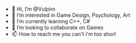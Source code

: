 - 👋 Hi, I’m @Vulpiro
- 👀 I’m interested in Game Design, Psychology, Art
- 🌱 I’m currently learning C++, C#
- 💞️ I’m looking to collaborate on Games
- 📫 How to reach me you can't i'm too short

<!---
Vulpiro/Vulpiro is a ✨ special ✨ repository because its `README.md` (this file) appears on your GitHub profile.
You can click the Preview link to take a look at your changes.
--->
